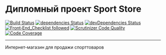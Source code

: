 # Дипломный проект Sport Store
 [![Build Status](https://travis-ci.org/webistomin/my-shop.svg?branch=master)](https://travis-ci.org/webistomin/my-shop) [![dependencies Status](https://david-dm.org/webistomin/my-shop/status.svg)](https://david-dm.org/webistomin/my-shop) [![devDependencies Status](https://david-dm.org/webistomin/my-shop/dev-status.svg)](https://david-dm.org/webistomin/my-shop?type=dev) [![Front‑End_Checklist followed](https://img.shields.io/badge/Front‑End_Checklist-followed-brightgreen.svg)](https://github.com/thedaviddias/Front-End-Checklist/) 
 [![Scrutinizer Code Quality](https://scrutinizer-ci.com/g/webistomin/my-shop/badges/quality-score.png?b=master)](https://scrutinizer-ci.com/g/webistomin/my-shop/?branch=master)
 [![Code Coverage](https://scrutinizer-ci.com/g/webistomin/my-shop/badges/coverage.png?b=master)](https://scrutinizer-ci.com/g/webistomin/my-shop/?branch=master)


---
Интернет-магазин для продажи спорттоваров
